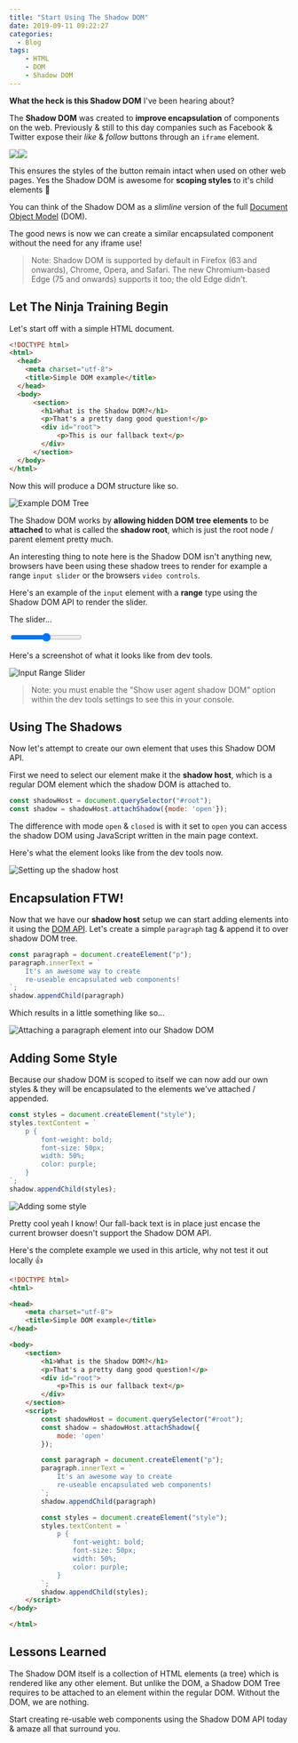 ```yaml
---
title: "Start Using The Shadow DOM"
date: 2019-09-11 09:22:27
categories:
  - Blog
tags:
    - HTML
    - DOM
    - Shadow DOM
---
```


**What the heck is this Shadow DOM** I've been hearing about?

The **Shadow DOM** was created to **improve encapsulation** of components on the web. Previously & still to this day companies such as Facebook & Twitter expose their *like* & *follow* buttons through an `iframe` element.

![](/assets/images/start-using-the-shadow-dom/facebook-like.jpg)![](/assets/images/start-using-the-shadow-dom/twitter-follow.jpg)

This ensures the styles of the button remain intact when used on other web pages. Yes the Shadow DOM is awesome for **scoping styles** to it's child elements 👏

You can think of the Shadow DOM as a *slimline* version of the full [Document Object Model](https://www.w3.org/TR/WD-DOM/introduction.html) (DOM).

The good news is now we can create a similar encapsulated component without the need for any iframe use!

> Note: Shadow DOM is supported by default in Firefox (63 and onwards), Chrome, Opera, and Safari. The new Chromium-based Edge (75 and onwards) supports it too; the old Edge didn't.

## Let The Ninja Training Begin

Let's start off with a simple HTML document.

```html
<!DOCTYPE html>
<html>
  <head>
    <meta charset="utf-8">
    <title>Simple DOM example</title>
  </head>
  <body>
      <section>
        <h1>What is the Shadow DOM?</h1>
        <p>That's a pretty dang good question!</p>
        <div id="root">
            <p>This is our fallback text</p>
        </div>
      </section>
  </body>
</html>
```

Now this will produce a DOM structure like so.

![Example DOM Tree](/assets/images/start-using-the-shadow-dom/example-dom-tree.jpg)

The Shadow DOM works by **allowing hidden DOM tree elements** to be **attached** to what is called the **shadow root**, which is just the root node / parent element pretty much.

An interesting thing to note here is the Shadow DOM isn't anything new, browsers have been using these shadow trees to render for example a range `input slider` or the browsers `video controls`.

Here's an example of the `input` element with a **range** type using the Shadow DOM API to render the slider.

The slider...

<input type="range">

Here's a screenshot of what it looks like from dev tools.

![Input Range Slider](/assets/images/start-using-the-shadow-dom/input-range-slider.jpg)

> Note: you must enable the "Show user agent shadow DOM" option within the dev tools settings to see this in your console.

## Using The Shadows

Now let's attempt to create our own element that uses this Shadow DOM API.

First we need to select our element make it the **shadow host**, which is a regular DOM element which the shadow DOM is attached to.

```javascript
const shadowHost = document.querySelector("#root");
const shadow = shadowHost.attachShadow({mode: 'open'});
```

The difference with mode `open` & `closed` is with it set to `open` you can access the shadow DOM using JavaScript written in the main page context.

Here's what the element looks like from the dev tools now.

![Setting up the shadow host](/assets/images/start-using-the-shadow-dom/shadow-host.jpg)

## Encapsulation FTW!

Now that we have our **shadow host** setup we can start adding elements into it using the [DOM API](https://developer.mozilla.org/en-US/docs/Web/API/Document_Object_Model). Let's create a simple `paragraph` tag & append it to over shadow DOM tree.

```javascript
const paragraph = document.createElement("p");
paragraph.innerText = `
    It's an awesome way to create
    re-useable encapsulated web components!
`;
shadow.appendChild(paragraph)
```

Which results in a little something like so...

![Attaching a paragraph element into our Shadow DOM](/assets/images/start-using-the-shadow-dom/attach-paragraph.jpg)

## Adding Some Style

Because our shadow DOM is scoped to itself we can now add our own styles & they will be encapsulated to the elements we've attached / appended.

```javascript
const styles = document.createElement("style");
styles.textContent = `
    p {
        font-weight: bold;
        font-size: 50px;
        width: 50%;
        color: purple;
    }
`;
shadow.appendChild(styles);
```

![Adding some style](/assets/images/start-using-the-shadow-dom/adding-some-style.jpg)

Pretty cool yeah I know! Our fall-back text is in place just encase the current browser doesn't support the Shadow DOM API.

Here's the complete example we used in this article, why not test it out locally 👍

```html
<!DOCTYPE html>
<html>

<head>
    <meta charset="utf-8">
    <title>Simple DOM example</title>
</head>

<body>
    <section>
        <h1>What is the Shadow DOM?</h1>
        <p>That's a pretty dang good question!</p>
        <div id="root">
            <p>This is our fallback text</p>
        </div>
    </section>
    <script>
        const shadowHost = document.querySelector("#root");
        const shadow = shadowHost.attachShadow({
            mode: 'open'
        });

        const paragraph = document.createElement("p");
        paragraph.innerText = `
            It's an awesome way to create
            re-useable encapsulated web components!
        `;
        shadow.appendChild(paragraph)

        const styles = document.createElement("style");
        styles.textContent = `
            p {
                font-weight: bold;
                font-size: 50px;
                width: 50%;
                color: purple;
            }
        `;
        shadow.appendChild(styles);
    </script>
</body>

</html>
```

## Lessons Learned

The Shadow DOM itself is a collection of HTML elements (a tree) which is rendered like any other element. But unlike the DOM, a Shadow DOM Tree requires to be attached to an element within the regular DOM. Without the DOM, we are nothing.

Start creating re-usable web components using the Shadow DOM API today & amaze all that surround you.